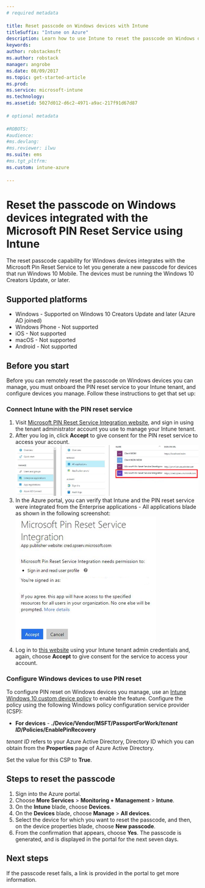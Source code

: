 ```yaml
---
# required metadata

title: Reset passcode on Windows devices with Intune 
titleSuffix: "Intune on Azure"
description: Learn how to use Intune to reset the passcode on Windows devices integrated with the Microsoft PIN Reset Service."
keywords:
author: robstackmsft
ms.author: robstack
manager: angrobe
ms.date: 08/09/2017
ms.topic: get-started-article
ms.prod:
ms.service: microsoft-intune
ms.technology:
ms.assetid: 5027d012-d6c2-4971-a9ac-217f91d67d87

# optional metadata

#ROBOTS:
#audience:
#ms.devlang:
#ms.reviewer: ilwu
ms.suite: ems
#ms.tgt_pltfrm:
ms.custom: intune-azure

---
```


# Reset the passcode on Windows devices integrated with the Microsoft PIN Reset Service using Intune

The reset passcode capability for Windows devices integrates with the Microsoft Pin Reset Service to let you generate a new passcode for devices that run Windows 10 Mobile. The devices must be running the Windows 10 Creators Update, or later.

## Supported platforms

- Windows - Supported on Windows 10 Creators Update and later (Azure AD joined)
- Windows Phone - Not supported
- iOS - Not supported
- macOS - Not supported
- Android - Not supported


## Before you start

Before you can remotely reset the passcode on Windows devices you can manage, you must onboard the PIN reset service to your Intune tenant, and configure devices you manage. Follow these instructions to get that set up:

### Connect Intune with the PIN reset service

1. Visit [Microsoft PIN Reset Service Integration website](https://login.windows.net/common/oauth2/authorize?response_type=code&client_id=b8456c59-1230-44c7-a4a2-99b085333e84&resource=https%3A%2F%2Fgraph.windows.net&redirect_uri=https%3A%2F%2Fcred.microsoft.com&state=e9191523-6c2f-4f1d-a4f9-c36f26f89df0&prompt=admin_consent), and sign in using the tenant administrator account you use to manage your Intune tenant.
2. After you log in, click **Accept** to give consent for the PIN reset service to access your account.<br>
![PIN reset service permissions page](./media/pin-reset-service-application.png)
3. In the Azure portal, you can verify that Intune and the PIN reset service were integrated from the Enterprise applications - All applications blade as shown in the following screenshot:<br>
![PIN reset service application in Azure](./media/pin-reset-service-home-screen.png)
4. Log in to [this website](https://login.windows.net/common/oauth2/authorize?response_type=code&client_id=9115dd05-fad5-4f9c-acc7-305d08b1b04e&resource=https%3A%2F%2Fcred.microsoft.com%2F&redirect_uri=ms-appx-web%3A%2F%2FMicrosoft.AAD.BrokerPlugin%2F9115dd05-fad5-4f9c-acc7-305d08b1b04e&state=6765f8c5-f4a7-4029-b667-46a6776ad611&prompt=admin_consent) using your Intune tenant admin credentials and, again, choose **Accept** to give consent for the service to access your account.

### Configure Windows devices to use PIN reset

To configure PIN reset on Windows devices you manage, use an [Intune Windows 10 custom device policy](custom-settings-windows-10.md) to enable the feature. Configure the policy using the following Windows policy configuration service provider (CSP):


- **For devices** - **./Device/Vendor/MSFT/PassportForWork/*tenant ID*/Policies/EnablePinRecovery**

*tenant ID* refers to your Azure Active Directory, Directory ID which you can obtain from the **Properties** page of Azure Active Directory.

Set the value for this CSP to **True**.

## Steps to reset the passcode

1. Sign into the Azure portal.
2. Choose **More Services** > **Monitoring + Management** > **Intune**.
3. On the **Intune** blade, choose **Devices**.
4. On the **Devices** blade, choose **Manage** > **All devices**.
5. Select the device for which you want to reset the passcode, and then, on the device properties blade, choose **New passcode**.
6. From the confirmation that appears, choose **Yes**. The passcode is generated, and is displayed in the portal for the next seven days.

## Next steps

If the passcode reset fails, a link is provided in the portal to get more information.


